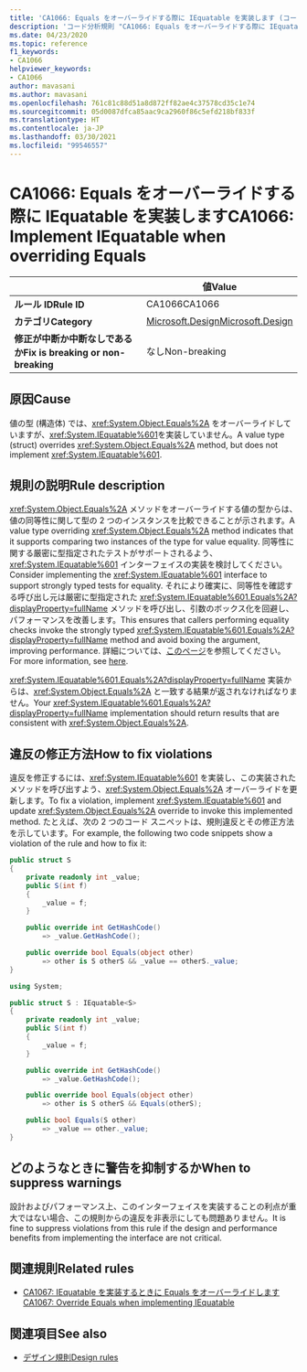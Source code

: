 ```yaml
---
title: 'CA1066: Equals をオーバーライドする際に IEquatable を実装します (コード分析)'
description: 'コード分析規則 "CA1066: Equals をオーバーライドする際に IEquatable を実装します" について説明します'
ms.date: 04/23/2020
ms.topic: reference
f1_keywords:
- CA1066
helpviewer_keywords:
- CA1066
author: mavasani
ms.author: mavasani
ms.openlocfilehash: 761c81c88d51a8d872ff82ae4c37578cd35c1e74
ms.sourcegitcommit: 05d0087dfca85aac9ca2960f86c5efd218bf833f
ms.translationtype: HT
ms.contentlocale: ja-JP
ms.lasthandoff: 03/30/2021
ms.locfileid: "99546557"
---
```

# <a name="ca1066-implement-iequatable-when-overriding-equals"></a><span data-ttu-id="9e886-103">CA1066: Equals をオーバーライドする際に IEquatable を実装します</span><span class="sxs-lookup"><span data-stu-id="9e886-103">CA1066: Implement IEquatable when overriding Equals</span></span>

| | <span data-ttu-id="9e886-104">値</span><span class="sxs-lookup"><span data-stu-id="9e886-104">Value</span></span> |
|-|-|
| <span data-ttu-id="9e886-105">**ルール ID**</span><span class="sxs-lookup"><span data-stu-id="9e886-105">**Rule ID**</span></span> |<span data-ttu-id="9e886-106">CA1066</span><span class="sxs-lookup"><span data-stu-id="9e886-106">CA1066</span></span>|
| <span data-ttu-id="9e886-107">**カテゴリ**</span><span class="sxs-lookup"><span data-stu-id="9e886-107">**Category**</span></span> |[<span data-ttu-id="9e886-108">Microsoft.Design</span><span class="sxs-lookup"><span data-stu-id="9e886-108">Microsoft.Design</span></span>](design-warnings.md)|
| <span data-ttu-id="9e886-109">**修正が中断か中断なしであるか**</span><span class="sxs-lookup"><span data-stu-id="9e886-109">**Fix is breaking or non-breaking**</span></span> |<span data-ttu-id="9e886-110">なし</span><span class="sxs-lookup"><span data-stu-id="9e886-110">Non-breaking</span></span>|

## <a name="cause"></a><span data-ttu-id="9e886-111">原因</span><span class="sxs-lookup"><span data-stu-id="9e886-111">Cause</span></span>

<span data-ttu-id="9e886-112">値の型 (構造体) では、<xref:System.Object.Equals%2A> をオーバーライドしていますが、<xref:System.IEquatable%601>を実装していません。</span><span class="sxs-lookup"><span data-stu-id="9e886-112">A value type (struct) overrides <xref:System.Object.Equals%2A> method, but does not implement <xref:System.IEquatable%601>.</span></span>

## <a name="rule-description"></a><span data-ttu-id="9e886-113">規則の説明</span><span class="sxs-lookup"><span data-stu-id="9e886-113">Rule description</span></span>

<span data-ttu-id="9e886-114"><xref:System.Object.Equals%2A> メソッドをオーバーライドする値の型からは、値の同等性に関して型の 2 つのインスタンスを比較できることが示されます。</span><span class="sxs-lookup"><span data-stu-id="9e886-114">A value type overriding <xref:System.Object.Equals%2A> method indicates that it supports comparing two instances of the type for value equality.</span></span> <span data-ttu-id="9e886-115">同等性に関する厳密に型指定されたテストがサポートされるよう、<xref:System.IEquatable%601> インターフェイスの実装を検討してください。</span><span class="sxs-lookup"><span data-stu-id="9e886-115">Consider implementing the <xref:System.IEquatable%601> interface to support strongly typed tests for equality.</span></span> <span data-ttu-id="9e886-116">それにより確実に、同等性を確認する呼び出し元は厳密に型指定された <xref:System.IEquatable%601.Equals%2A?displayProperty=fullName> メソッドを呼び出し、引数のボックス化を回避し、パフォーマンスを改善します。</span><span class="sxs-lookup"><span data-stu-id="9e886-116">This ensures that callers performing equality checks invoke the strongly typed <xref:System.IEquatable%601.Equals%2A?displayProperty=fullName> method and avoid boxing the argument, improving performance.</span></span> <span data-ttu-id="9e886-117">詳細については、[このページ](/dotnet/api/system.iequatable-1#notes-to-implementers)を参照してください。</span><span class="sxs-lookup"><span data-stu-id="9e886-117">For more information, see [here](/dotnet/api/system.iequatable-1#notes-to-implementers).</span></span>

<span data-ttu-id="9e886-118"><xref:System.IEquatable%601.Equals%2A?displayProperty=fullName> 実装からは、<xref:System.Object.Equals%2A> と一致する結果が返されなければなりません。</span><span class="sxs-lookup"><span data-stu-id="9e886-118">Your <xref:System.IEquatable%601.Equals%2A?displayProperty=fullName> implementation should return results that are consistent with <xref:System.Object.Equals%2A>.</span></span>

## <a name="how-to-fix-violations"></a><span data-ttu-id="9e886-119">違反の修正方法</span><span class="sxs-lookup"><span data-stu-id="9e886-119">How to fix violations</span></span>

<span data-ttu-id="9e886-120">違反を修正するには、<xref:System.IEquatable%601> を実装し、この実装されたメソッドを呼び出すよう、<xref:System.Object.Equals%2A> オーバーライドを更新します。</span><span class="sxs-lookup"><span data-stu-id="9e886-120">To fix a violation, implement <xref:System.IEquatable%601> and update <xref:System.Object.Equals%2A> override to invoke this implemented method.</span></span> <span data-ttu-id="9e886-121">たとえば、次の 2 つのコード スニペットは、規則違反とその修正方法を示しています。</span><span class="sxs-lookup"><span data-stu-id="9e886-121">For example, the following two code snippets show a violation of the rule and how to fix it:</span></span>

```csharp
public struct S
{
    private readonly int _value;
    public S(int f)
    {
        _value = f;
    }

    public override int GetHashCode()
        => _value.GetHashCode();

    public override bool Equals(object other)
        => other is S otherS && _value == otherS._value;
}
```

```csharp
using System;

public struct S : IEquatable<S>
{
    private readonly int _value;
    public S(int f)
    {
        _value = f;
    }

    public override int GetHashCode()
        => _value.GetHashCode();

    public override bool Equals(object other)
        => other is S otherS && Equals(otherS);

    public bool Equals(S other)
        => _value == other._value;
}
```

## <a name="when-to-suppress-warnings"></a><span data-ttu-id="9e886-122">どのようなときに警告を抑制するか</span><span class="sxs-lookup"><span data-stu-id="9e886-122">When to suppress warnings</span></span>

<span data-ttu-id="9e886-123">設計およびパフォーマンス上、このインターフェイスを実装することの利点が重大ではない場合、この規則からの違反を非表示にしても問題ありません。</span><span class="sxs-lookup"><span data-stu-id="9e886-123">It is fine to suppress violations from this rule if the design and performance benefits from implementing the interface are not critical.</span></span>

## <a name="related-rules"></a><span data-ttu-id="9e886-124">関連規則</span><span class="sxs-lookup"><span data-stu-id="9e886-124">Related rules</span></span>

- [<span data-ttu-id="9e886-125">CA1067: IEquatable を実装するときに Equals をオーバーライドします</span><span class="sxs-lookup"><span data-stu-id="9e886-125">CA1067: Override Equals when implementing IEquatable</span></span>](ca1067.md)

## <a name="see-also"></a><span data-ttu-id="9e886-126">関連項目</span><span class="sxs-lookup"><span data-stu-id="9e886-126">See also</span></span>

- [<span data-ttu-id="9e886-127">デザイン規則</span><span class="sxs-lookup"><span data-stu-id="9e886-127">Design rules</span></span>](design-warnings.md)
